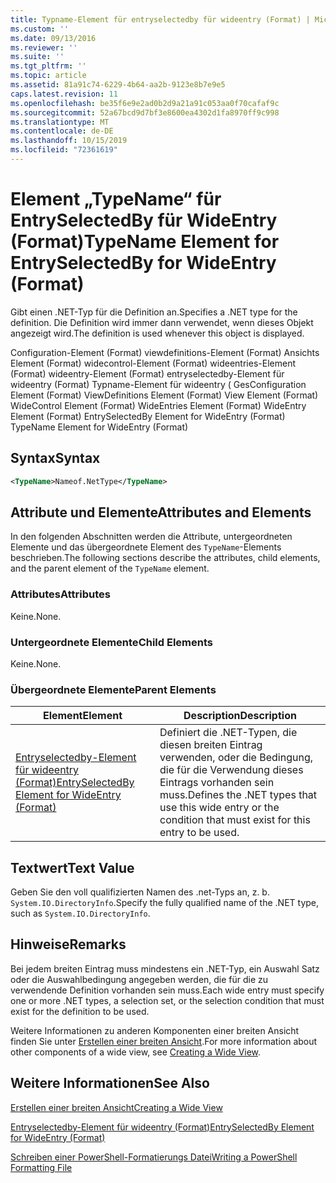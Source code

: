 ```yaml
---
title: Typname-Element für entryselectedby für wideentry (Format) | Microsoft-Dokumentation
ms.custom: ''
ms.date: 09/13/2016
ms.reviewer: ''
ms.suite: ''
ms.tgt_pltfrm: ''
ms.topic: article
ms.assetid: 81a91c74-6229-4b64-aa2b-9123e8b7e9e5
caps.latest.revision: 11
ms.openlocfilehash: be35f6e9e2ad0b2d9a21a91c053aa0f70cafaf9c
ms.sourcegitcommit: 52a67bcd9d7bf3e8600ea4302d1fa8970ff9c998
ms.translationtype: MT
ms.contentlocale: de-DE
ms.lasthandoff: 10/15/2019
ms.locfileid: "72361619"
---
```

# <a name="typename-element-for-entryselectedby-for-wideentry-format"></a><span data-ttu-id="f85f2-102">Element „TypeName“ für EntrySelectedBy für WideEntry (Format)</span><span class="sxs-lookup"><span data-stu-id="f85f2-102">TypeName Element for EntrySelectedBy for WideEntry (Format)</span></span>

<span data-ttu-id="f85f2-103">Gibt einen .NET-Typ für die Definition an.</span><span class="sxs-lookup"><span data-stu-id="f85f2-103">Specifies a .NET type for the definition.</span></span> <span data-ttu-id="f85f2-104">Die Definition wird immer dann verwendet, wenn dieses Objekt angezeigt wird.</span><span class="sxs-lookup"><span data-stu-id="f85f2-104">The definition is used whenever this object is displayed.</span></span>

<span data-ttu-id="f85f2-105">Configuration-Element (Format) viewdefinitions-Element (Format) Ansichts Element (Format) widecontrol-Element (Format) wideentries-Element (Format) wideentry-Element (Format) entryselectedby-Element für wideentry (Format) Typname-Element für wideentry ( Ges</span><span class="sxs-lookup"><span data-stu-id="f85f2-105">Configuration Element (Format) ViewDefinitions Element (Format) View Element (Format) WideControl Element (Format) WideEntries Element (Format) WideEntry Element (Format) EntrySelectedBy Element for WideEntry (Format) TypeName Element for WideEntry (Format)</span></span>

## <a name="syntax"></a><span data-ttu-id="f85f2-106">Syntax</span><span class="sxs-lookup"><span data-stu-id="f85f2-106">Syntax</span></span>

```xml
<TypeName>Nameof.NetType</TypeName>
```

## <a name="attributes-and-elements"></a><span data-ttu-id="f85f2-107">Attribute und Elemente</span><span class="sxs-lookup"><span data-stu-id="f85f2-107">Attributes and Elements</span></span>

<span data-ttu-id="f85f2-108">In den folgenden Abschnitten werden die Attribute, untergeordneten Elemente und das übergeordnete Element des `TypeName`-Elements beschrieben.</span><span class="sxs-lookup"><span data-stu-id="f85f2-108">The following sections describe the attributes, child elements, and the parent element of the `TypeName` element.</span></span>

### <a name="attributes"></a><span data-ttu-id="f85f2-109">Attributes</span><span class="sxs-lookup"><span data-stu-id="f85f2-109">Attributes</span></span>

<span data-ttu-id="f85f2-110">Keine.</span><span class="sxs-lookup"><span data-stu-id="f85f2-110">None.</span></span>

### <a name="child-elements"></a><span data-ttu-id="f85f2-111">Untergeordnete Elemente</span><span class="sxs-lookup"><span data-stu-id="f85f2-111">Child Elements</span></span>

<span data-ttu-id="f85f2-112">Keine.</span><span class="sxs-lookup"><span data-stu-id="f85f2-112">None.</span></span>

### <a name="parent-elements"></a><span data-ttu-id="f85f2-113">Übergeordnete Elemente</span><span class="sxs-lookup"><span data-stu-id="f85f2-113">Parent Elements</span></span>

|<span data-ttu-id="f85f2-114">Element</span><span class="sxs-lookup"><span data-stu-id="f85f2-114">Element</span></span>|<span data-ttu-id="f85f2-115">Description</span><span class="sxs-lookup"><span data-stu-id="f85f2-115">Description</span></span>|
|-------------|-----------------|
|[<span data-ttu-id="f85f2-116">Entryselectedby-Element für wideentry (Format)</span><span class="sxs-lookup"><span data-stu-id="f85f2-116">EntrySelectedBy Element for WideEntry (Format)</span></span>](./entryselectedby-element-for-wideentry-format.md)|<span data-ttu-id="f85f2-117">Definiert die .NET-Typen, die diesen breiten Eintrag verwenden, oder die Bedingung, die für die Verwendung dieses Eintrags vorhanden sein muss.</span><span class="sxs-lookup"><span data-stu-id="f85f2-117">Defines the .NET types that use this wide entry or the condition that must exist for this entry to be used.</span></span>|

## <a name="text-value"></a><span data-ttu-id="f85f2-118">Textwert</span><span class="sxs-lookup"><span data-stu-id="f85f2-118">Text Value</span></span>

<span data-ttu-id="f85f2-119">Geben Sie den voll qualifizierten Namen des .net-Typs an, z. b. `System.IO.DirectoryInfo`.</span><span class="sxs-lookup"><span data-stu-id="f85f2-119">Specify the fully qualified name of the .NET type, such as `System.IO.DirectoryInfo`.</span></span>

## <a name="remarks"></a><span data-ttu-id="f85f2-120">Hinweise</span><span class="sxs-lookup"><span data-stu-id="f85f2-120">Remarks</span></span>

<span data-ttu-id="f85f2-121">Bei jedem breiten Eintrag muss mindestens ein .NET-Typ, ein Auswahl Satz oder die Auswahlbedingung angegeben werden, die für die zu verwendende Definition vorhanden sein muss.</span><span class="sxs-lookup"><span data-stu-id="f85f2-121">Each wide entry must specify one or more .NET types, a selection set, or the selection condition that must exist for the definition to be used.</span></span>

<span data-ttu-id="f85f2-122">Weitere Informationen zu anderen Komponenten einer breiten Ansicht finden Sie unter [Erstellen einer breiten Ansicht](./creating-a-wide-view.md).</span><span class="sxs-lookup"><span data-stu-id="f85f2-122">For more information about other components of a wide view, see [Creating a Wide View](./creating-a-wide-view.md).</span></span>

## <a name="see-also"></a><span data-ttu-id="f85f2-123">Weitere Informationen</span><span class="sxs-lookup"><span data-stu-id="f85f2-123">See Also</span></span>

[<span data-ttu-id="f85f2-124">Erstellen einer breiten Ansicht</span><span class="sxs-lookup"><span data-stu-id="f85f2-124">Creating a Wide View</span></span>](./creating-a-wide-view.md)

[<span data-ttu-id="f85f2-125">Entryselectedby-Element für wideentry (Format)</span><span class="sxs-lookup"><span data-stu-id="f85f2-125">EntrySelectedBy Element for WideEntry (Format)</span></span>](./entryselectedby-element-for-wideentry-format.md)

[<span data-ttu-id="f85f2-126">Schreiben einer PowerShell-Formatierungs Datei</span><span class="sxs-lookup"><span data-stu-id="f85f2-126">Writing a PowerShell Formatting File</span></span>](./writing-a-powershell-formatting-file.md)
